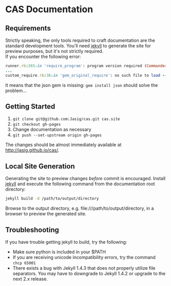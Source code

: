 # CAS Documentation

## Requirements
Strictly speaking, the only tools required to craft documentation are the standard development tools. You'll need [jekyll](http://jekyllrb.com/) to generate the site for preview purposes, but it's not strictly required.  
If you encounter the following error:

```ruby
runner.rb:365:in 'require_program': program version required (Commander::Runner::CommandError)
...
custom_require.rb:36:in 'gem_original_require': no such file to load -- json (LoadError)
```

It means that the json gem is missing: `gem install json` should solve the problem...

## Getting Started

1. `git clone git@github.com:Jasig/cas.git cas.site`
2. `git checkout gh-pages`
3. Change documentation as necessary
4. `git push --set-upstream origin gh-pages`

The changes should be almost immediately available at http://jasig.github.io/cas/.

## Local Site Generation
Generating the site to preview changes _before_ commit is encouraged. Install [jekyll](http://jekyllrb.com/) and execute the following command from the documentation root directory:

```bash
jekyll build -d /path/to/output/directory
```

Browse to the output directory, e.g. file:///path/to/output/directory, in a browser to preview the generated site.

## Troubleshooting
If you have trouble getting jekyll to build, try the following:

* Make sure python is included in your $PATH
* If you are receiving unicode incompatibility errors, try the command `chcp 65001`
* There exists a bug with Jekyll 1.4.3 that does not properly utilize file separators. You may have to downgrade to Jekyll 1.4.2 or upgrade to the next 2.x release.